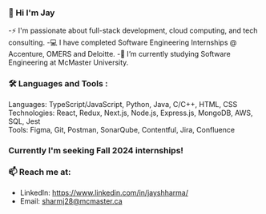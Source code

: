 ### 👋 Hi I'm Jay

-⚡ I'm passionate about full-stack development, cloud computing, and tech consulting.
-💻 I have completed Software Engineering Internships @ Accenture, OMERS and Deloitte.
-🔭 I’m currently studying Software Engineering at McMaster University.

### 🛠 Languages and Tools :
Languages: TypeScript/JavaScript, Python, Java, C/C++, HTML, CSS <br/>
Technologies: React, Redux, Next.js, Node.js, Express.js, MongoDB, AWS, SQL, Jest <br/>
Tools: Figma, Git, Postman, SonarQube, Contentful, Jira, Confluence

### Currently I'm seeking Fall 2024 internships!
### 📫 Reach me at: 
- LinkedIn: https://www.linkedin.com/in/jayshharma/
- Email: sharmj28@mcmaster.ca
